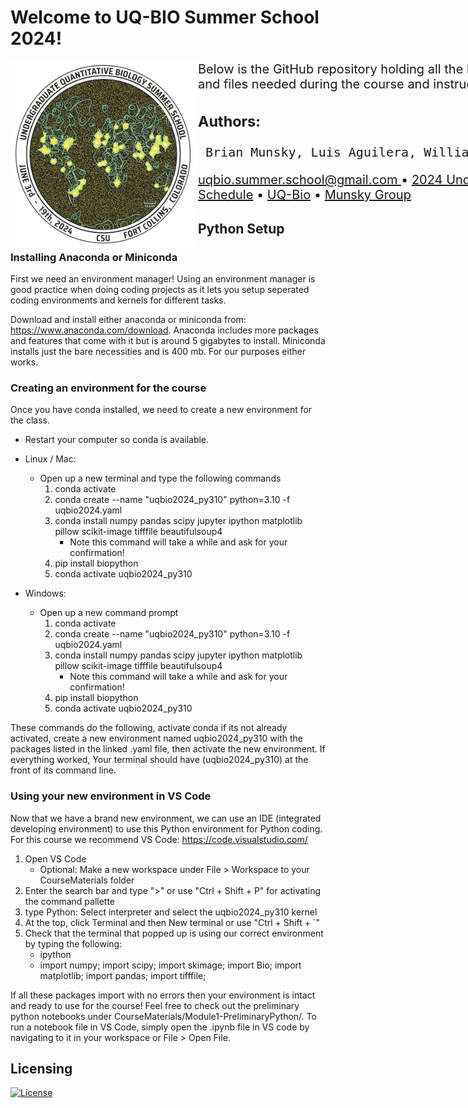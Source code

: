 <html>
<h1> <left> Welcome to UQ-BIO Summer School 2024! </left> </h1>
   <summary></summary>
        <img align="left" src="./uqbio2024_files/uqbio_2024_logo.png"  width="300" height="300"/>
         <div> <p></p> </div>
         <div style="font-size: 20px; width: 1000px;">
              <p><left==========================================left> </p>
              <p> Below is the GitHub repository holding all the links to Jupyter Notebooks and files needed during the course and instructions on installing Python.</p>
           <h3> Authors: </h3> <pre> Brian Munsky, Luis Aguilera, William Raymond, Joshua Cook, Michael May, Zachary Fox, and Eric Ron. </pre>
<p><a href = "mailto: uqbio.summer.school@gmail.com"> uqbio.summer.school@gmail.com </a> • <a href="https://q-bio.org/wp/uq-bio-schedule-2024/">2024 Undergraduate Summer School Schedule</a>  • <a href="https://q-bio.org/wp/">UQ-Bio</a> •  <a href="https://www.engr.colostate.edu/~munsky/">Munsky Group</a> </p>
</div>
</p>
</html>


## Python Setup 

### Installing Anaconda or Miniconda

First we need an environment manager! Using an environment manager is good practice when doing coding projects as it lets you setup seperated coding environments and kernels for different tasks. 

Download and install either anaconda or miniconda from:  https://www.anaconda.com/download. Anaconda includes more packages and features that come with it but is around 5 gigabytes to install. Miniconda installs just the bare necessities and is 400 mb. For our purposes either works.

### Creating an environment for the course

Once you have conda installed, we need to create a new environment for the class. 

* Restart your computer so conda is available.

* Linux / Mac:
   * Open up a new terminal and type the following commands
      1. conda activate
      2. conda create --name "uqbio2024_py310" python=3.10 -f uqbio2024.yaml 
      3. conda install numpy pandas scipy jupyter ipython matplotlib pillow 
      scikit-image tifffile beautifulsoup4
         * Note this command will take a while and ask for your confirmation!
      4. pip install biopython
      5. conda activate uqbio2024_py310

* Windows:
   * Open up a new command prompt
      1. conda activate
      2. conda create --name "uqbio2024_py310" python=3.10 -f uqbio2024.yaml 
      3. conda install numpy pandas scipy jupyter ipython matplotlib pillow 
      scikit-image tifffile beautifulsoup4
         * Note this command will take a while and ask for your confirmation!
      4. pip install biopython
      5. conda activate uqbio2024_py310

These commands do the following, activate conda if its not already activated, create a new environment named uqbio2024_py310 with the packages listed in the linked .yaml file, then activate the new environment. If everything worked, Your terminal should have (uqbio2024_py310) at the front of its command line.

### Using your new environment in VS Code

Now that we have a brand new environment, we can use an IDE (integrated developing environment) to use this Python environment for Python coding. For this course we recommend VS Code: https://code.visualstudio.com/

1. Open VS Code
   * Optional: Make a new workspace under File > Workspace to your CourseMaterials folder
2. Enter the search bar and type ">" or use "Ctrl + Shift + P" for activating the command pallette
3. type Python: Select interpreter and select the uqbio2024_py310 kernel
5. At the top, click Terminal and then New terminal or use "Ctrl + Shift + `"
6. Check that the terminal that popped up is using our correct environment by typing the following:
   * ipython
   * import numpy; import scipy; import skimage; import Bio; import matplotlib; import pandas; import tifffile;

If all these packages import with no errors then your environment is intact and ready to use for the course! Feel free to check out the preliminary python notebooks under CourseMaterials/Module1-PreliminaryPython/. To run a notebook file in VS Code, simply open the .ipynb file in VS code by navigating to it in your workspace or File > Open File.


## Licensing

[![License](https://img.shields.io/badge/License-BSD_3--Clause-blue.svg)](https://opensource.org/licenses/BSD-3-Clause)
